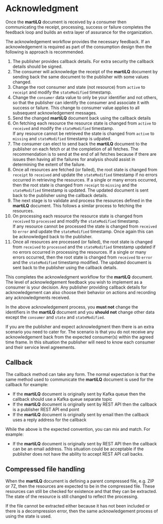 # Acknowledgment

Once the **martiLQ** document is received by a consumer then communicating the receipt, processing,
success or failure completes the feedback loop and builds an extra layer of assurance for the organization.

The acknowledgement workflow provides the necessary feedback.  If an acknowledgement is required as part of the 
consumption design then the following is approach is recommended.

1. The publisher provides callback details.  For extra security the callback  details should be signed.
2. The consumer will acknowledge the receipt of the **martiLQ** document by sending back the same
   document to the publisher with some values changed.
3. Change the root consumer and state (not resource) from ``active`` to ``receipt`` and modify the ``stateModified`` timestamp.
4. Change the ``consumer`` data value to only be your identifier and not others, so that the publisher
   can identify the consumer and associate it with success or failure.  This change to consumer value
   applies to all subsequent acknowledgement messages. 
5. Send the changed **martiLQ** document back using the callback details
6. On fetching each resource the resource state is changed from ``active`` to ``received`` and modify the ``stateModified`` timestamp.  
   If any resource cannot be retrieved the state is changed from ``active`` to ``missing`` and ``stateModified`` timestamp is udpated.
7. The consumer can elect to send back the **martiLQ** document to the publisher on each fetch or at the completion
   of all fetches.  The recommendation is to send at the end of all fetches because if there are issues then
   having all the failures for analysis should assist in determining the extent of the failure.
8. Once all resources are fetched (or failed), the root state is changed from ``receipt`` to ``received`` and update the ``stateModified`` 
   timestamp if no errors occurred in retrieving the resources. If a single or many errors occurred, then the root state is
   changed from ``receipt`` to ``missing`` and the ``stateModified`` timestamp is updated.  The updated document is sent back 
   to the publisher using the callback details.
9. The next stage is to validate and process the resources defined in the **martiLQ** document.  This follows
   a similar process to fetching the resources.
10. On processing each resource the resource state is changed from ``received`` to ``processed`` and modify the ``stateModified`` timestamp.  
   If any resource cannot be processed the state is changed from ``received`` to ``error`` and update the ``stateModified`` timestamp.  Once 
   again this can be acknowledged back to the publisher.
11. Once all resources are processed (or failed), the root state is changed from ``received`` to ``processed`` and the ``stateModified`` timestamp
   updated if no errors occurred in processing the resources. If a single or many errors occurred, then the root state is
   changed from ``received`` to ``error`` and the ``stateModified`` timestamp modified.  The updated document is sent back to the publisher using 
   the callback details.

This completes the acknowledgment workflow for the **martiLQ** document.  The level of acknowledgement feedback
you wish to implement as a consumer is your decision.  Any publisher providing callback details for acknowledgement can also
choose their behavior on actions and recording any acknowledgments received.

In the above acknowledgement process, you **must not** change the identifiers in the **martiLQ** document and you **should not**
change other data except the ``consumer`` and ``state`` and ``stateModified``.

If you are the publisher and expect acknowledgment then there is an extra scenario you need to cater for.  The scenario is
that you do not receive any acknowledgement back from the expected consumer(s) within the agreed time frame.  In this situation
the publisher will need to know each consumer and their service level agreements.

## Callback

The callback method can take any form.  The normal expectation is that the same method used to communicate the **martiLQ** 
document is used for the callback for example:

* If the **martiLQ** document is originally sent by Kafka queue then the callback should use a Kafka queue separate topic
* If the **martiLQ** document is originally sent by REST API then the callback is a publisher REST API end point
* If the **martiLQ** document is originally sent by email then the callback uses a reply address for the callback

While the above is the expected convention, you can mix and match.  For example:

* If the **martiLQ** document is originally sent by REST API then the callback can be an email address.  This 
  situation could be acceptable if the publisher does not have the ability to accept REST API call backs.

## Compressed file handling

When the **martiLQ** document is defining a parent compressed file, e.g. ZIP or 7Z, then the resources are expected
to be in the compressed file.  These resources can still be checked for existence and that they can be extracted.  The
state of the resource is still changed to reflect the processing.

If the file cannot be extracted either because it has not been included or there is a decompression error, then the
same acknowledgement process of using the state is used.
